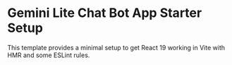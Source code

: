 # Gemini Lite Chat Bot App Starter Setup

This template provides a minimal setup to get React 19 working in Vite with HMR and some ESLint rules.